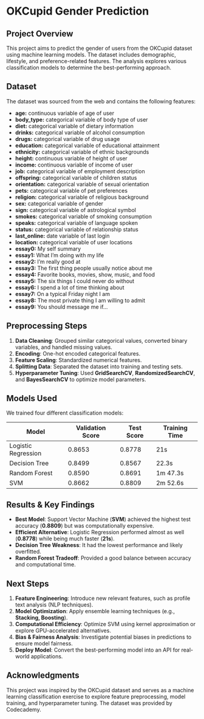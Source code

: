 # **OKCupid Gender Prediction**

## **Project Overview**
This project aims to predict the gender of users from the OKCupid dataset using machine learning models. The dataset includes demographic, lifestyle, and preference-related features. The analysis explores various classification models to determine the best-performing approach.

## **Dataset**
The dataset was sourced from the web and contains the following features:

- **age:** continuous variable of age of user
- **body_type:** categorical variable of body type of user
- **diet:** categorical variable of dietary information
- **drinks:**  categorical variable of alcohol consumption
- **drugs:** categorical variable of drug usage
- **education:** categorical variable of educational attainment
- **ethnicity:** categorical variable of ethnic backgrounds
- **height:** continuous variable of height of user
- **income:** continuous variable of income of user
- **job:** categorical variable of employment description
- **offspring:** categorical variable of children status
- **orientation:** categorical variable of sexual orientation
- **pets:** categorical variable of pet preferences
- **religion:** categorical variable of religious background
- **sex:** categorical variable of gender
- **sign:** categorical variable of astrological symbol
- **smokes:** categorical variable of smoking consumption
- **speaks:** categorical variable of language spoken
- **status:** categorical variable of relationship status
- **last_online:** date variable of last login
- **location:** categorical variable of user locations
- **essay0:** My self summary
- **essay1:**  What I’m doing with my life
- **essay2:** I’m really good at
- **essay3:** The first thing people usually notice about me
- **essay4:** Favorite books, movies, show, music, and food
- **essay5:** The six things I could never do without
- **essay6:** I spend a lot of time thinking about
- **essay7:** On a typical Friday night I am
- **essay8:** The most private thing I am willing to admit
- **essay9:** You should message me if…

## **Preprocessing Steps**
1. **Data Cleaning**: Grouped similar categorical values, converted binary variables, and handled missing values.
2. **Encoding**: One-hot encoded categorical features.
3. **Feature Scaling**: Standardized numerical features.
4. **Splitting Data**: Separated the dataset into training and testing sets.
5. **Hyperparameter Tuning**: Used **GridSearchCV**, **RandomizedSearchCV**, and **BayesSearchCV** to optimize model parameters.

## **Models Used**
We trained four different classification models:

| Model                | Validation Score | Test Score  | Training Time |
|----------------------|-----------------|-------------|---------------|
| Logistic Regression | 0.8653          | 0.8778      | 21s           |
| Decision Tree       | 0.8499          | 0.8567      | 22.3s         |
| Random Forest      | 0.8590          | 0.8691      | 1m 47.3s      |
| SVM                 | 0.8662          | 0.8809      | 2m 52.6s      |

## **Results & Key Findings**
- **Best Model**: Support Vector Machine (**SVM**) achieved the highest test accuracy (**0.8809**) but was computationally expensive.
- **Efficient Alternative**: Logistic Regression performed almost as well (**0.8778**) while being much faster (**21s**).
- **Decision Tree Weakness**: It had the lowest performance and likely overfitted.
- **Random Forest Tradeoff**: Provided a good balance between accuracy and computational time.

## **Next Steps**
1. **Feature Engineering**: Introduce new relevant features, such as profile text analysis (NLP techniques).
2. **Model Optimization**: Apply ensemble learning techniques (e.g., **Stacking, Boosting**).
3. **Computational Efficiency**: Optimize SVM using kernel approximation or explore GPU-accelerated alternatives.
4. **Bias & Fairness Analysis**: Investigate potential biases in predictions to ensure model fairness.
5. **Deploy Model**: Convert the best-performing model into an API for real-world applications.

## **Acknowledgments**
This project was inspired by the OKCupid dataset and serves as a machine learning classification exercise to explore feature preprocessing, model training, and hyperparameter tuning. The dataset was provided by Codecademy.